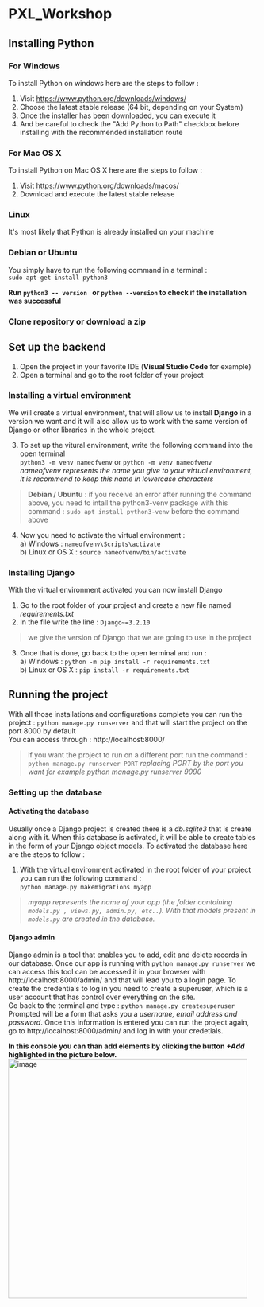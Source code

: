 # PXL_Workshop
## Installing Python
### For Windows
To install Python on windows here are the steps to follow : <br />
1) Visit https://www.python.org/downloads/windows/ 
2) Choose the latest stable release (64 bit, depending on your System)
3) Once the installer has been downloaded, you can execute it
4) And be careful to check the "Add Python to Path" checkbox before installing with the recommended installation route

### For Mac OS X
To install Python on Mac OS X here are the steps to follow : <br />
1) Visit https://www.python.org/downloads/macos/
2) Download and execute the latest stable release 

### Linux
It's most likely that Python is already installed on your machine

### Debian or Ubuntu
You simply have to run the following command in a terminal : <br />
``` sudo apt-get install python3 ```

**Run ```python3 -- version ``` or ```python --version``` to check if the installation was successful**

### Clone repository or download a zip

## Set up the backend
1) Open the project in your favorite IDE (**Visual Studio Code** for example)
2) Open a terminal and go to the root folder of your project <br />

### Installing a virtual environment
We will create a virtual environment, that will allow us to install **Django** in a version we want and it will also allow us to work with the same version of Django or other libraries in the whole project.

3) To set up the vitural environment, write the following command into the open terminal <br />
    ```python3 -m venv nameofvenv``` or ```python -m venv nameofvenv``` <br />
    _nameofvenv represents the name you give to your virtual environment, it is recommend to keep this name in lowercase characters_ <br />
  
> **Debian / Ubuntu** : if you receive an error after running the command above, you need to intall the python3-venv package with this command : 
> ```sudo apt install python3-venv``` before the command above
4) Now you need to activate the virtual environment :<br />
    a) Windows : ```nameofvenv\Scripts\activate``` <br />
    b) Linux or OS X : ```source nameofvenv/bin/activate```

### Installing Django
With the virtual environment activated you can now install Django
1) Go to the root folder of your project and create a new file named _requirements.txt_ 
2) In the file write the line : ```Django~=3.2.10``` 
> we give the version of Django that we are going to use in the project
3) Once that is done, go back to the open terminal and run : <br />
    a) Windows : ```python -m pip install -r requirements.txt``` <br />
    b) Linux or OS X : ```pip install -r requirements.txt```

## Running the project
With all those installations and configurations complete you can run the project : ```python manage.py runserver``` and that will start the project on the port 8000 by default <br />
You can access through : http://localhost:8000/ <br />
> if you want the project to run on a different port run the command : ```python manage.py runserver PORT``` _replacing PORT by the port you want for example python manage.py runserver 9090_

### Setting up the database
#### Activating the database
Usually once a Django project is created there is a _db.sqlite3_ that is create along with it. When this database is activated, it will be able to create tables in the form of your Django object models.
To activated the database here are the steps to follow :
1) With the virtual environment activated in the root folder of your project you can run the following command : <br />
 ```python manage.py makemigrations myapp```<br />
 > _myapp represents the name of your app (the folder containing ```models.py , views.py, admin.py, etc..```). With that models present in ```models.py``` are created in the database._

#### Django admin
Django admin is a tool that enables you to add, edit and delete records in our database. Once our app is running with ```python manage.py runserver``` we can access this tool can be accessed it in your browser with http://localhost:8000/admin/ and that will lead you to a login page.
To create the credentials to log in you need to create a superuser, which is a user account that has control over everything on the site.
<br />
Go back to the terminal and type : ```python manage.py createsuperuser``` <br />
Prompted will be a form that asks you a _username, email address and password_. 
Once this information is entered you can run the project again, go to http://localhost:8000/admin/ and log in with your credetials.

**In this console you can than add elements by clicking the button _+Add_ highlighted in the picture below.**
<img width="482" alt="image" src="https://user-images.githubusercontent.com/22933040/216307249-274447f8-f04f-4083-b2a9-62d1b3dbe7e1.png">


